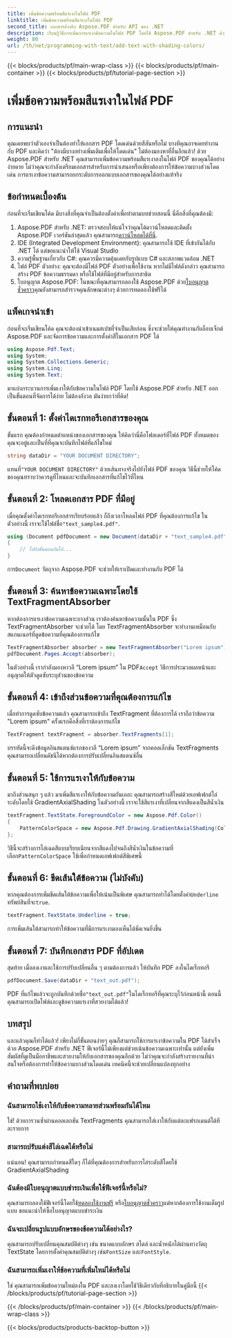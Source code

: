 ```yaml
---
title: เพิ่มข้อความพร้อมสีแรเงาในไฟล์ PDF
linktitle: เพิ่มข้อความพร้อมสีแรเงาในไฟล์ PDF
second_title: เอกสารอ้างอิง Aspose.PDF สำหรับ API ของ .NET
description: เรียนรู้วิธีการเพิ่มการแรเงาข้อความในไฟล์ PDF โดยใช้ Aspose.PDF สำหรับ .NET ด้วยบทช่วยสอนทีละขั้นตอนนี้ ปรับแต่งเอกสารของคุณด้วยการไล่เฉดสี
weight: 80
url: /th/net/programming-with-text/add-text-with-shading-colors/
---
```


{{< blocks/products/pf/main-wrap-class >}}
{{< blocks/products/pf/main-container >}}
{{< blocks/products/pf/tutorial-page-section >}}

# เพิ่มข้อความพร้อมสีแรเงาในไฟล์ PDF

## การแนะนำ

คุณเคยพบว่าตัวเองจำเป็นต้องทำให้เอกสาร PDF โดดเด่นด้วยสีสันหรือไม่ บางทีคุณอาจเคยทำงานกับ PDF และคิดว่า "ต้องมีบางอย่างเพิ่มเติมเพื่อให้โดดเด่น" ไม่ต้องมองหาที่อื่นอีกแล้ว! ด้วย Aspose.PDF สำหรับ .NET คุณสามารถเพิ่มข้อความพร้อมสีแรเงาลงในไฟล์ PDF ของคุณได้อย่างง่ายดาย ไม่ว่าคุณจะกำลังเตรียมเอกสารสำหรับการนำเสนอหรือเพียงต้องการให้ข้อความบางส่วนโดดเด่น การแรเงาข้อความสามารถยกระดับการออกแบบเอกสารของคุณได้อย่างแท้จริง

## ข้อกำหนดเบื้องต้น

ก่อนที่จะเริ่มเขียนโค้ด มีบางสิ่งที่คุณจำเป็นต้องตั้งค่าเพื่อทำตามบทช่วยสอนนี้ นี่คือสิ่งที่คุณต้องมี:

1.  Aspose.PDF สำหรับ .NET: ตรวจสอบให้แน่ใจว่าคุณได้ดาวน์โหลดและติดตั้ง Aspose.PDF เวอร์ชันล่าสุดแล้ว คุณสามารถ[ดาวน์โหลดได้ที่นี่](https://releases.aspose.com/pdf/net/).
2. IDE (Integrated Development Environment): คุณสามารถใช้ IDE ที่เข้ากันได้กับ .NET ได้ แต่ขอแนะนำให้ใช้ Visual Studio
3. ความรู้พื้นฐานเกี่ยวกับ C#: คุณควรมีความคุ้นเคยกับรูปแบบ C# และสภาพแวดล้อม .NET
4. ไฟล์ PDF ตัวอย่าง: คุณจะต้องมีไฟล์ PDF ตัวอย่างเพื่อใช้งาน หากไม่มีไฟล์ดังกล่าว คุณสามารถสร้าง PDF ข้อความธรรมดา หรือใช้ไฟล์ที่มีอยู่สำหรับการสาธิต
5.  ใบอนุญาต Aspose.PDF: ในขณะที่คุณสามารถลองใช้ Aspose.PDF ด้วย[ใบอนุญาตชั่วคราว](https://purchase.aspose.com/temporary-license/)คุณยังสามารถสำรวจคุณลักษณะต่างๆ ด้วยการทดลองใช้ฟรีได้

## แพ็คเกจนำเข้า

ก่อนที่จะเริ่มเขียนโค้ด คุณจะต้องนำเข้าเนมสเปซที่จำเป็นเสียก่อน ซึ่งจะช่วยให้คุณทำงานกับอ็อบเจ็กต์ Aspose.PDF และจัดการข้อความและการตั้งค่าสีในเอกสาร PDF ได้

```csharp
using Aspose.Pdf.Text;
using System;
using System.Collections.Generic;
using System.Linq;
using System.Text;
```

มาแบ่งกระบวนการเพิ่มเงาให้กับข้อความในไฟล์ PDF โดยใช้ Aspose.PDF สำหรับ .NET ออกเป็นขั้นตอนที่จัดการได้ง่าย ไม่ต้องกังวล มันง่ายกว่าที่คิด!

## ขั้นตอนที่ 1: ตั้งค่าไดเรกทอรีเอกสารของคุณ

ขั้นแรก คุณต้องกำหนดตำแหน่งของเอกสารของคุณ ให้คิดว่านี่คือโฟลเดอร์ที่ไฟล์ PDF ทั้งหมดของคุณจะอยู่และเป็นที่ที่คุณจะบันทึกไฟล์ที่แก้ไขใหม่

```csharp
string dataDir = "YOUR DOCUMENT DIRECTORY";
```

 แทนที่`"YOUR DOCUMENT DIRECTORY"` ด้วยเส้นทางจริงไปยังไฟล์ PDF ของคุณ วิธีนี้ช่วยให้โค้ดของคุณทราบว่าควรดูที่ไหนและจะบันทึกเอกสารที่แก้ไขไว้ที่ไหน

## ขั้นตอนที่ 2: โหลดเอกสาร PDF ที่มีอยู่

เมื่อคุณตั้งค่าไดเรกทอรีเอกสารเรียบร้อยแล้ว ก็ถึงเวลาโหลดไฟล์ PDF ที่คุณต้องการแก้ไข ในตัวอย่างนี้ เราจะใช้ไฟล์ชื่อ`"text_sample4.pdf"`.

```csharp
using (Document pdfDocument = new Document(dataDir + "text_sample4.pdf"))
{
    // ไปยังขั้นตอนถัดไป...
}
```

 การ`Document` วัตถุจาก Aspose.PDF จะช่วยให้เราเปิดและทำงานกับ PDF ได้

## ขั้นตอนที่ 3: ค้นหาข้อความเฉพาะโดยใช้ TextFragmentAbsorber

หากต้องการแรเงาข้อความเฉพาะบางส่วน เราต้องค้นหาข้อความนั้นใน PDF ซึ่ง TextFragmentAbsorber จะช่วยได้ โดย TextFragmentAbsorber จะทำงานเหมือนกับสแกนเนอร์ที่ดูดข้อความที่คุณต้องการแก้ไข

```csharp
TextFragmentAbsorber absorber = new TextFragmentAbsorber("Lorem ipsum");
pdfDocument.Pages.Accept(absorber);
```

 ในตัวอย่างนี้ เรากำลังมองหาวลี “Lorem ipsum” ใน PDF`Accept` วิธีการประมวลผลหน้าและอนุญาตให้ตัวดูดซับระบุส่วนของข้อความ

## ขั้นตอนที่ 4: เข้าถึงส่วนข้อความที่คุณต้องการแก้ไข

เมื่อทำการดูดซับข้อความแล้ว คุณสามารถเข้าถึง TextFragment ที่ต้องการได้ เราถือว่าข้อความ "Lorem ipsum" ครั้งแรกคือสิ่งที่เราต้องการแก้ไข

```csharp
TextFragment textFragment = absorber.TextFragments[1];
```

บรรทัดนี้จะดึงข้อมูลอินสแตนซ์แรกของวลี “Lorem ipsum” จากคอลเล็กชัน TextFragments คุณสามารถเปลี่ยนดัชนีได้หากต้องการปรับเปลี่ยนอินสแตนซ์อื่น

## ขั้นตอนที่ 5: ใช้การแรเงาให้กับข้อความ

มาถึงส่วนสนุก ๆ แล้ว มาเพิ่มสีแรเงาให้กับข้อความกันเถอะ คุณสามารถสร้างสีใหม่ด้วยเอฟเฟกต์ไล่ระดับโดยใช้ GradientAxialShading ในตัวอย่างนี้ เราจะใช้สีแรเงาที่เปลี่ยนจากสีแดงเป็นสีน้ำเงิน

```csharp
textFragment.TextState.ForegroundColor = new Aspose.Pdf.Color()
{
    PatternColorSpace = new Aspose.Pdf.Drawing.GradientAxialShading(Color.Red, Color.Blue)
};
```

 วิธีนี้จะสร้างการไล่เฉดสีแบบเรียบเนียนจากสีแดงไปจนถึงสีน้ำเงินในข้อความที่เลือก`PatternColorSpace` ใช้เพื่อกำหนดเอฟเฟกต์สีพิเศษนี้

## ขั้นตอนที่ 6: ขีดเส้นใต้ข้อความ (ไม่บังคับ)

 หากคุณต้องการเพิ่มขีดเส้นใต้ข้อความเพื่อให้เน้นเป็นพิเศษ คุณสามารถทำได้โดยตั้งค่า`Underline` ทรัพย์สินที่จะ`true`.

```csharp
textFragment.TextState.Underline = true;
```

การเพิ่มเส้นใต้สามารถทำให้ข้อความที่มีการแรเงามองเห็นได้ชัดเจนยิ่งขึ้น

## ขั้นตอนที่ 7: บันทึกเอกสาร PDF ที่อัปเดต

สุดท้าย เมื่อลงเงาและใช้การปรับเปลี่ยนอื่น ๆ ตามต้องการแล้ว ให้บันทึก PDF ลงในไดเร็กทอรี

```csharp
pdfDocument.Save(dataDir + "text_out.pdf");
```

 PDF ที่แก้ไขแล้วจะถูกบันทึกด้วยชื่อ`"text_out.pdf"`ในไดเร็กทอรีที่คุณระบุไว้ก่อนหน้านี้ ตอนนี้ คุณสามารถเปิดไฟล์และดูข้อความแรเงาที่สวยงามได้แล้ว!

## บทสรุป

และแล้วคุณก็ทำได้แล้ว! เพียงไม่กี่ขั้นตอนง่ายๆ คุณก็สามารถใช้การแรเงาข้อความใน PDF ได้สำเร็จด้วย Aspose.PDF สำหรับ .NET ฟีเจอร์นี้ไม่เพียงแต่ช่วยเน้นข้อความเฉพาะเท่านั้น แต่ยังเพิ่มสัมผัสที่ดูเป็นมืออาชีพและสวยงามให้กับเอกสารของคุณอีกด้วย ไม่ว่าคุณจะกำลังสร้างรายงานที่น่าสนใจหรือต้องการทำให้ข้อความบางส่วนโดดเด่น เทคนิคนี้จะช่วยเปลี่ยนแปลงทุกอย่าง


## คำถามที่พบบ่อย

### ฉันสามารถใช้เงาให้กับข้อความหลายส่วนพร้อมกันได้ไหม
ใช่! ด้วยการวนซ้ำผ่านคอลเลกชัน TextFragments คุณสามารถใส่เงาให้กับแต่ละแฟรกเมนต์ได้ทีละรายการ

### สามารถปรับแต่งสีไล่เฉดได้หรือไม่
แน่นอน! คุณสามารถกำหนดสีใดๆ ก็ได้ที่คุณต้องการสำหรับการไล่ระดับสีโดยใช้ GradientAxialShading

### ฉันต้องมีใบอนุญาตแบบชำระเงินเพื่อใช้ฟีเจอร์นี้หรือไม่?
 คุณสามารถลองใช้ฟีเจอร์นี้โดยใช้[ทดลองใช้งานฟรี](https://releases.aspose.com/) หรือ[ใบอนุญาตชั่วคราว](https://purchase.aspose.com/temporary-license/)แต่หากต้องการใช้งานเต็มรูปแบบ ขอแนะนำให้ซื้อใบอนุญาตแบบชำระเงิน

### ฉันจะเปลี่ยนรูปแบบอักษรของข้อความได้อย่างไร?
 คุณสามารถปรับเปลี่ยนคุณสมบัติต่างๆ เช่น ขนาดแบบอักษร สไตล์ และน้ำหนักได้ผ่านทางวัตถุ TextState โดยการตั้งค่าคุณสมบัติต่างๆ เช่น`FontSize` และ`FontStyle`.

### ฉันสามารถเพิ่มเงาให้ข้อความที่เพิ่มใหม่ได้หรือไม่
ใช่ คุณสามารถเพิ่มข้อความใหม่ลงใน PDF และลงเงาโดยใช้วิธีเดียวกับที่อธิบายในคู่มือนี้
{{< /blocks/products/pf/tutorial-page-section >}}

{{< /blocks/products/pf/main-container >}}
{{< /blocks/products/pf/main-wrap-class >}}

{{< blocks/products/products-backtop-button >}}
